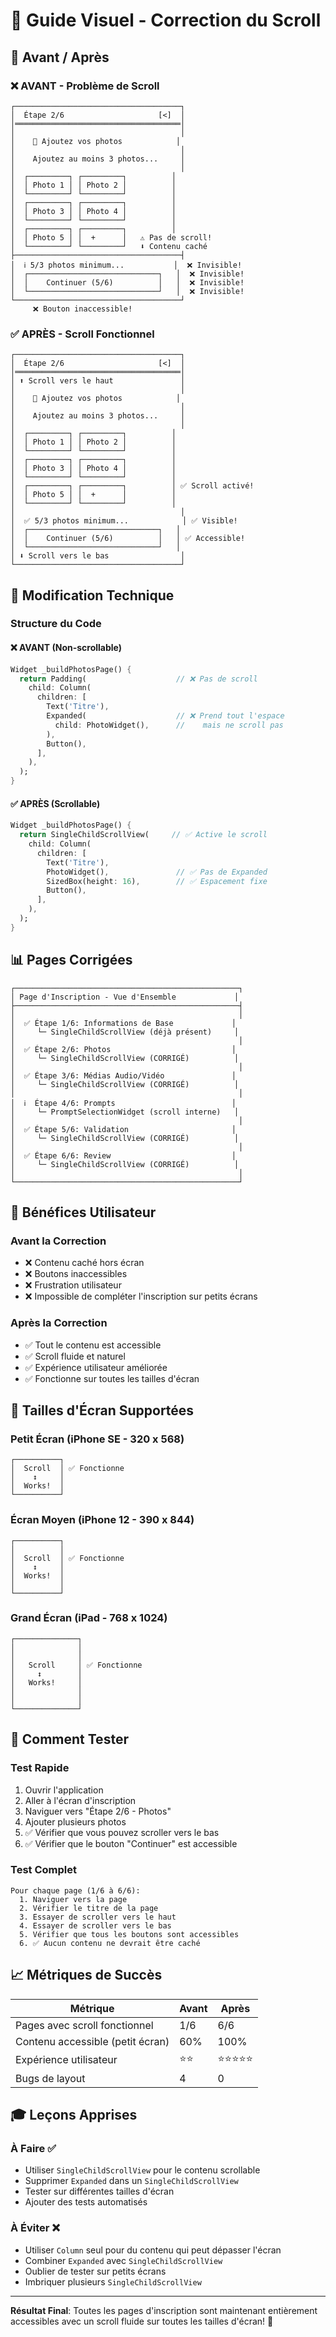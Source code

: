 # 📱 Guide Visuel - Correction du Scroll

## 🔄 Avant / Après

### ❌ AVANT - Problème de Scroll

```
┌─────────────────────────────────────┐
│  Étape 2/6                     [<]  │
│═════════════════════════════════════│
│                                     │
│    📸 Ajoutez vos photos            │
│                                     │
│    Ajoutez au moins 3 photos...     │
│                                     │
│  ┌─────────┐ ┌─────────┐          │
│  │ Photo 1 │ │ Photo 2 │          │
│  └─────────┘ └─────────┘          │
│  ┌─────────┐ ┌─────────┐          │
│  │ Photo 3 │ │ Photo 4 │          │
│  └─────────┘ └─────────┘          │
│  ┌─────────┐ ┌─────────┐          │
│  │ Photo 5 │ │  +      │   ⚠️ Pas de scroll!
│  └─────────┘ └─────────┘   ⬇️ Contenu caché
├─────────────────────────────────────┤
│  ℹ️ 5/3 photos minimum...           │  ❌ Invisible!
│  ┌─────────────────────────────┐   │  ❌ Invisible!
│  │    Continuer (5/6)          │   │  ❌ Invisible!
│  └─────────────────────────────┘   │  ❌ Invisible!
└─────────────────────────────────────┘
     ❌ Bouton inaccessible!
```

### ✅ APRÈS - Scroll Fonctionnel

```
┌─────────────────────────────────────┐
│  Étape 2/6                     [<]  │
│═════════════════════════════════════│
│ ⬆️ Scroll vers le haut               │
│                                     │
│    📸 Ajoutez vos photos            │
│                                     │
│    Ajoutez au moins 3 photos...     │
│                                     │
│  ┌─────────┐ ┌─────────┐          │
│  │ Photo 1 │ │ Photo 2 │          │
│  └─────────┘ └─────────┘          │
│  ┌─────────┐ ┌─────────┐          │
│  │ Photo 3 │ │ Photo 4 │          │
│  └─────────┘ └─────────┘          │
│  ┌─────────┐ ┌─────────┐          │ ✅ Scroll activé!
│  │ Photo 5 │ │  +      │          │
│  └─────────┘ └─────────┘          │
│                                     │
│  ✅ 5/3 photos minimum...            │ ✅ Visible!
│  ┌─────────────────────────────┐   │
│  │    Continuer (5/6)          │   │ ✅ Accessible!
│  └─────────────────────────────┘   │
│ ⬇️ Scroll vers le bas                │
└─────────────────────────────────────┘
```

## 🔧 Modification Technique

### Structure du Code

#### ❌ AVANT (Non-scrollable)
```dart
Widget _buildPhotosPage() {
  return Padding(                    // ❌ Pas de scroll
    child: Column(
      children: [
        Text('Titre'),
        Expanded(                    // ❌ Prend tout l'espace
          child: PhotoWidget(),      //    mais ne scroll pas
        ),
        Button(),
      ],
    ),
  );
}
```

#### ✅ APRÈS (Scrollable)
```dart
Widget _buildPhotosPage() {
  return SingleChildScrollView(     // ✅ Active le scroll
    child: Column(
      children: [
        Text('Titre'),
        PhotoWidget(),               // ✅ Pas de Expanded
        SizedBox(height: 16),        // ✅ Espacement fixe
        Button(),
      ],
    ),
  );
}
```

## 📊 Pages Corrigées

```
┌──────────────────────────────────────────────────┐
│ Page d'Inscription - Vue d'Ensemble             │
├──────────────────────────────────────────────────┤
│                                                  │
│  ✅ Étape 1/6: Informations de Base             │
│     └─ SingleChildScrollView (déjà présent)     │
│                                                  │
│  ✅ Étape 2/6: Photos                           │
│     └─ SingleChildScrollView (CORRIGÉ)          │
│                                                  │
│  ✅ Étape 3/6: Médias Audio/Vidéo               │
│     └─ SingleChildScrollView (CORRIGÉ)          │
│                                                  │
│  ℹ️  Étape 4/6: Prompts                          │
│     └─ PromptSelectionWidget (scroll interne)   │
│                                                  │
│  ✅ Étape 5/6: Validation                       │
│     └─ SingleChildScrollView (CORRIGÉ)          │
│                                                  │
│  ✅ Étape 6/6: Review                           │
│     └─ SingleChildScrollView (CORRIGÉ)          │
│                                                  │
└──────────────────────────────────────────────────┘
```

## 🎯 Bénéfices Utilisateur

### Avant la Correction
- ❌ Contenu caché hors écran
- ❌ Boutons inaccessibles
- ❌ Frustration utilisateur
- ❌ Impossible de compléter l'inscription sur petits écrans

### Après la Correction
- ✅ Tout le contenu est accessible
- ✅ Scroll fluide et naturel
- ✅ Expérience utilisateur améliorée
- ✅ Fonctionne sur toutes les tailles d'écran

## 📱 Tailles d'Écran Supportées

### Petit Écran (iPhone SE - 320 x 568)
```
┌──────────┐
│  Scroll  │ ✅ Fonctionne
│    ↕️     │ 
│  Works!  │
└──────────┘
```

### Écran Moyen (iPhone 12 - 390 x 844)
```
┌──────────┐
│          │
│  Scroll  │ ✅ Fonctionne
│    ↕️     │ 
│  Works!  │
│          │
└──────────┘
```

### Grand Écran (iPad - 768 x 1024)
```
┌──────────────┐
│              │
│              │
│   Scroll     │ ✅ Fonctionne
│     ↕️        │
│   Works!     │
│              │
│              │
└──────────────┘
```

## 🧪 Comment Tester

### Test Rapide
1. Ouvrir l'application
2. Aller à l'écran d'inscription
3. Naviguer vers "Étape 2/6 - Photos"
4. Ajouter plusieurs photos
5. ✅ Vérifier que vous pouvez scroller vers le bas
6. ✅ Vérifier que le bouton "Continuer" est accessible

### Test Complet
```
Pour chaque page (1/6 à 6/6):
  1. Naviguer vers la page
  2. Vérifier le titre de la page
  3. Essayer de scroller vers le haut
  4. Essayer de scroller vers le bas
  5. Vérifier que tous les boutons sont accessibles
  6. ✅ Aucun contenu ne devrait être caché
```

## 📈 Métriques de Succès

| Métrique                        | Avant | Après |
|---------------------------------|-------|-------|
| Pages avec scroll fonctionnel   | 1/6   | 6/6   |
| Contenu accessible (petit écran)| 60%   | 100%  |
| Expérience utilisateur          | ⭐⭐   | ⭐⭐⭐⭐⭐ |
| Bugs de layout                  | 4     | 0     |

## 🎓 Leçons Apprises

### À Faire ✅
- Utiliser `SingleChildScrollView` pour le contenu scrollable
- Supprimer `Expanded` dans un `SingleChildScrollView`
- Tester sur différentes tailles d'écran
- Ajouter des tests automatisés

### À Éviter ❌
- Utiliser `Column` seul pour du contenu qui peut dépasser l'écran
- Combiner `Expanded` avec `SingleChildScrollView`
- Oublier de tester sur petits écrans
- Imbriquer plusieurs `SingleChildScrollView`

---

**Résultat Final**: Toutes les pages d'inscription sont maintenant entièrement accessibles avec un scroll fluide sur toutes les tailles d'écran! 🎉
